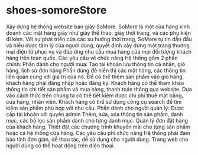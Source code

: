 # shoes-somoreStore
Xây dựng hệ thống website bán giày SoMore.
SoMore là một cửa hàng kinh doanh các mặt hàng giày như giày thể thao, giày thời trang, và các phụ kiện đi kèm. Với sự phát triển của các xu hướng thời trang, SoMore tự tin dẫn đầu và hiểu được tâm lý của người dùng, quyết định xây dựng một trang thương mại điện tử phục vụ và đáp ứng nhu cầu mua hàng của mọi đối tượng khách hàng trên toàn quốc.
Các yêu cầu về chức năng
Hệ thống gồm 2 phần chính:
Phần dành cho người mua:
Tạo tài khoản lưu thông tin cá nhân, giỏ hàng, lịch sử đơn hàng
Phần dùng để hiển thị các mặt hàng, các thông tin liên quan cùng với giá trị của nó.
Để có thể thêm sản phẩm vào giỏ hàng, khách hàng phải đăng nhập hoặc đăng ký.
Khách hàng có thể tham khảo thông tin chi tiết sản phẩm và mua hàng, thanh toán thông qua website. Dựa vào cách thức trên chúng ta có thể tiết kiệm được chi phí thuê mặt bằng, cửa hàng, nhân viên.
Khách hàng có thể sử dụng công cụ search để tìm kiếm sản phẩm phù hợp với nhu cầu.
Phần dành cho người quản lý:
Được cấp tài khoản với quyền admin
Thêm, sửa, xóa thông tin sản phẩm, danh mục, các bộ lọc sản phẩm dành cho từng danh mục.
Quản lý đơn đặt hàng của khách hàng.
Thiết đặt các chương trình khuyến mãi cho từng sản phẩm hoặc cả hệ thống cửa hàng.
Các yêu cầu phi chức năng
Hệ thống phải đảm bảo tính đơn giản, dễ thao tác, dễ sử dụng cho người dùng.
Trang web cho người dùng có thể hoạt động trên điện thoại.
